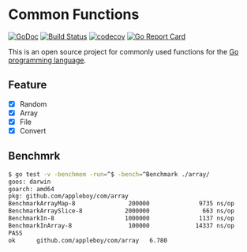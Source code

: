 # Common Functions

[![GoDoc](https://godoc.org/github.com/appleboy/com?status.svg)](https://godoc.org/github.com/appleboy/com)
[![Build Status](https://cloud.drone.io/api/badges/appleboy/com/status.svg)](https://cloud.drone.io/appleboy/com)
[![codecov](https://codecov.io/gh/appleboy/com/branch/master/graph/badge.svg)](https://codecov.io/gh/appleboy/com)
[![Go Report Card](https://goreportcard.com/badge/github.com/appleboy/com)](https://goreportcard.com/report/github.com/appleboy/com)

This is an open source project for commonly used functions for the [Go programming language](https://golang.org/).

## Feature

* [x] Random
* [x] Array
* [x] File
* [x] Convert

## Benchmrk

```sh
$ go test -v -benchmem -run=^$ -bench=^Benchmark ./array/
goos: darwin
goarch: amd64
pkg: github.com/appleboy/com/array
BenchmarkArrayMap-8               200000              9735 ns/op            5654 B/op          9 allocs/op
BenchmarkArraySlice-8            2000000               663 ns/op               0 B/op          0 allocs/op
BenchmarkIn-8                    1000000              1137 ns/op            1792 B/op          1 allocs/op
BenchmarkInArray-8                100000             14337 ns/op            1632 B/op        101 allocs/op
PASS
ok      github.com/appleboy/com/array   6.780
```
